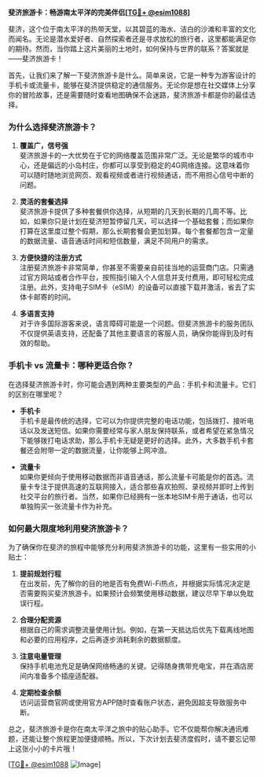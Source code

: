**斐济旅游卡：畅游南太平洋的完美伴侣[[TG💪+ @esim1088](https://t.me/s/esim1088)]**

斐济，这个位于南太平洋的热带天堂，以其碧蓝的海水、洁白的沙滩和丰富的文化而闻名。无论是潜水爱好者、自然探索者还是寻求放松的旅行者，这里都能满足你的期待。然而，当你踏上这片美丽的土地时，如何保持与世界的联系？答案就是——斐济旅游卡！

首先，让我们来了解一下斐济旅游卡是什么。简单来说，它是一种专为游客设计的手机卡或流量卡，能够在斐济提供稳定的通信服务。无论你是想在社交媒体上分享你的冒险故事，还是需要随时查看地图确保不会迷路，斐济旅游卡都是你的最佳选择。

### **为什么选择斐济旅游卡？**

1. **覆盖广，信号强**  
   斐济旅游卡的一大优势在于它的网络覆盖范围非常广泛。无论是繁华的城市中心，还是偏远的小岛村庄，你都可以享受到稳定的4G网络连接。这意味着你可以随时随地浏览网页、观看视频或者进行视频通话，而不用担心信号中断的问题。

2. **灵活的套餐选择**  
   斐济旅游卡提供了多种套餐供你选择，从短期的几天到长期的几周不等。比如，如果你只是计划在斐济短暂停留几天，可以选择一个基础套餐；而如果你打算在这里度过整个假期，那么长期套餐会更加划算。每个套餐都包含一定量的数据流量、语音通话时间和短信数量，满足不同用户的需求。

3. **方便快捷的注册方式**  
   注册斐济旅游卡非常简单，你甚至不需要亲自前往当地的运营商门店。只需通过官方网站或者合作平台，按照指引输入个人信息并支付费用，即可轻松完成注册。此外，支持电子SIM卡（eSIM）的设备可以直接下载并激活，省去了实体卡邮寄的时间。

4. **多语言支持**  
   对于许多国际游客来说，语言障碍可能是一个问题。但斐济旅游卡的服务团队不仅提供英语支持，还配备了其他主要语言的客服人员，确保你能得到及时有效的帮助。

### **手机卡 vs 流量卡：哪种更适合你？**

在选择斐济旅游卡时，你可能会遇到两种主要类型的产品：手机卡和流量卡。它们的区别在哪里呢？

- **手机卡**  
  手机卡是最传统的选择，它可以为你提供完整的电话功能，包括拨打、接听电话以及发送短信。如果你需要经常与家人朋友保持联系，或者希望在紧急情况下能够拨打电话求助，那么手机卡无疑是更好的选择。此外，大多数手机卡套餐还会附带一定的数据流量，让你能够上网冲浪。

- **流量卡**  
  如果你更倾向于使用移动数据而非语音通话，那么流量卡可能是你的首选。流量卡专注于提供高速的互联网接入，适合那些喜欢拍照、录视频并即时上传到社交平台的旅行者。当然，如果你已经拥有一张本地SIM卡用于通话，也可以单独购买一张流量卡作为补充。

### **如何最大限度地利用斐济旅游卡？**

为了确保你在斐济的旅程中能够充分利用斐济旅游卡的功能，这里有一些实用的小贴士：

1. **提前规划行程**  
   在出发前，先了解你的目的地是否有免费Wi-Fi热点，并根据实际情况决定是否需要购买斐济旅游卡。如果预计会频繁使用移动数据，建议尽早下单以免耽误行程。

2. **合理分配资源**  
   根据自己的需求调整流量使用计划。例如，在第一天抵达后优先下载离线地图和必要的应用程序，之后再逐步消耗剩余的数据额度。

3. **注意电量管理**  
   保持手机电池充足是确保网络畅通的关键。记得随身携带充电宝，并在酒店房间内准备多个插座适配器。

4. **定期检查余额**  
   访问运营商官网或使用官方APP随时查看账户状态，避免因超支导致服务中断。

总之，斐济旅游卡是你在南太平洋之旅中的贴心助手。它不仅能帮你解决通讯难题，还能让整个旅程更加便捷顺畅。所以，下次计划去斐济度假时，请不要忘记带上这张小小的卡片哦！

[[TG💪+ @esim1088](https://t.me/s/esim1088) ![Image](https://i.postimg.cc/4NQfJmqS/Snipaste-2025-05-13-00-14-12.png)]